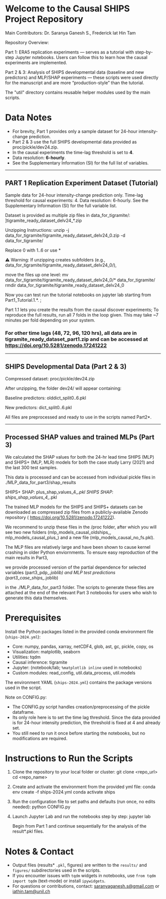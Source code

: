 Welcome to the Causal SHIPS Project Repository
===============================================

Main Contributors: Dr. Saranya Ganesh S., Frederick Iat Hin Tam

Repository Overview:

Part 1: ERA5 replication experiments — serves as a tutorial with step-by-step Jupyter notebooks. Users can follow this to learn how the causal experiments are implemented.

Part 2 & 3: Analysis of SHIPS developmental data (baseline and new predictors) and MLP/SHAP experiments — these scripts were used directly for the manuscript and are more “production-style” than the tutorial.

The "util" directory contains reusable helper modules used by the main scripts.


Data Notes
=========================================
- For brevity, Part 1 provides only a sample dataset for 24-hour intensity-change prediction.
- Part 2 & 3 use the full SHIPS developmental data provided as proc/pickle/dev24.zip.
- In the causal experiments the time-lag threshold is set to **4**.
- Data resolution: **6-hourly**. 
- See the Supplementary Information (SI) for the full list of variables.

------------------------------ 
PART 1 Replication Experiment Dataset (Tutorial)
 ------------------------------ 

Sample data for 24-hour intensity-change prediction only.
 Time-lag threshold for causal experiments: 4. 
Data resolution: 6-hourly. 
See the Supplementary Information (SI) for the full variable list. 

Dataset is provided as multiple zip files in data_for_tigramite/: ]tigramite_ready_dataset_delv24_*.zip 


Unzipping Instructions: 
unzip -j data_for_tigramite/tigramite_ready_dataset_delv24_0.zip -d data_for_tigramite/ 

 Replace 0 with 1..6 or use * 

⚠️ Warning: If unzipping creates subfolders (e.g., data_for_tigramite/tigramite_ready_dataset_delv24_0/), 

move the files up one level: mv data_for_tigramite/tigramite_ready_dataset_delv24_0/* data_for_tigramite/ rmdir data_for_tigramite/tigramite_ready_dataset_delv24_0 

Now you can test run the tutorial notebooks on jupyter lab starting from Part1_Tutorial.1.*. ; 

Part 1.1 lets you create the results from the causal discover experiments; To reproduce the full results, run all 7 folds in the loop given. This may take ~7 minutes per fold depending on your system. 

### For other time lags (48, 72, 96, 120 hrs), all data are in tigramite_ready_dataset_part1.zip and can be accessed at https://doi.org/10.5281/zenodo.17241222

--------------------------------------------
SHIPS Developmental Data (Part 2 & 3)
---------------------------------------------
Compressed dataset: proc/pickle/dev24.zip

After unzipping, the folder dev24/ will appear containing:

Baseline predictors: olddict_split0..6.pkl

New predictors: dict_split0..6.pkl

All files are preprocessed and ready to use in the scripts named Part2*.

--------------------------------------------
Processed SHAP values and trained MLPs (Part 3)
---------------------------------------------
We calculated the SHAP values for both the 24-hr lead time SHIPS (MLP) and SHIPS+ (MLP, MLR) models for both the case study Larry (2021) and the last 300 test samples.

This data is processed and can be accessed from individual pickle files in ./MLP_data_for_part3/shap_results

SHIPS+ SHAP: plus_shap_values_4_*.pkl
SHIPS SHAP: ships_shap_values_4_*.pkl

The trained MLP models for the SHIPS and SHIPS+ datasets can be downloaded as compressed zip files from a publicly-available Zenodo repository ( https://doi.org/10.5281/zenodo.17241222).

We recommend to unzip these files in the /proc folder, after which you will see two new folders (mlp_models_causal_oldships_, mlp_models_causal_plus_) and a new file 
(mlp_models_causal_no_fs.pkl).

The MLP files are relatively large and have been shown to cause kernel crashing in older Python enviornments. To ensure easy reproduction of the main results in Part3, 

we provide processed version of the partial dependence for selected variables (part3_pdp_*.joblib) and MLP test predictions (part3_case_ships_*.joblib)

in the ./MLP_data_for_part3 folder. The scripts to generate these files are attached at the end of the relevant Part 3 notebooks for users who wish to generate this data themselves.

Prerequisites
=========================================
Install the Python packages listed in the provided conda environment file (`ships-2024.yml`):

- Core: numpy, pandas, xarray, netCDF4, glob, ast, gc, pickle, copy, os
- Visualization: matplotlib, seaborn
- Utilities: tqdm
- Causal inference: tigramite
- Jupyter: (notebook/lab; `%matplotlib inline` used in notebooks)
- Custom modules: read_config, util.data_process, util.models

The environment YAML (`ships-2024.yml`) contains the package versions used in the script.

Note on CONFIG.py:
- The CONFIG.py script handles creation/preprocessing of the pickle dataframe.  
- Its only role here is to set the time lag threshold. Since the data provided is for 24-hour intensity prediction, the threshold is fixed at 4 and already set.  
- You still need to run it once before starting the notebooks, but no modifications are required.

Instructions to Run the Scripts
=========================================

1. Clone the repository to your local folder or cluster:
   git clone <repo_url>
   cd <repo_name>

2. Create and activate the environment from the provided yml file:
   conda env create -f ships-2024.yml
   conda activate ships

3. Run the configuration file to set paths and defaults (run once, no edits needed):
   python CONFIG.py

4. Launch Jupyter Lab and run the notebooks step by step:
   jupyter lab

   Begin from Part 1 and continue sequentially for the analysis of the result*.pkl files.

Notes & Contact
=========================================
- Output files (results* `.pkl`, figures) are written to the `results/` and `figures/` subdirectories used in the scripts.
- If you encounter issues with `tqdm` widgets in notebooks, use `from tqdm import tqdm` (text-mode) or install `ipywidgets`.
- For questions or contributions, contact: saranyaganesh.s@gmail.com or iathin.tam@unil.ch
